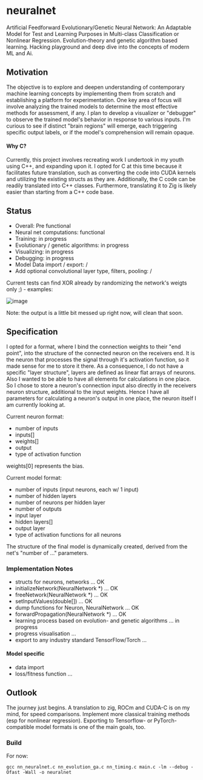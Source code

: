 # neuralnet

Artificial Feedforward Evolutionary/Genetic Neural Network: An Adaptable Model for Test and Learning Purposes in Multi-class Classification or Nonlinear Regression. Evolution-theory and genetic algorithm based learning. Hacking playground and deep dive into the concepts of modern ML and Ai.


## Motivation
The objective is to explore and deepen understanding of contemporary machine learning concepts by implementing them from scratch and establishing a platform for experimentation. One key area of focus will involve analyzing the trained models to determine the most effective methods for assessment, if any. I plan to develop a visualizer or "debugger" to observe the trained model's behavior in response to various inputs. I'm curious to see if distinct "brain regions" will emerge, each triggering specific output labels, or if the model's comprehension will remain opaque.

#### Why C?
Currently, this project involves recreating work I undertook in my youth using C++, and expanding upon it. I opted for C at this time because it facilitates future translation, such as converting the code into CUDA kernels and utilizing the existing structs as they are. Additionally, the C code can be readily translated into C++ classes. Furthermore, translating it to Zig is likely easier than starting from a C++ code base.


## Status
- Overall: Pre functional
- Neural net computations: functional
- Training: in progress
- Evolutionary / genetic algorithms: in progress
- Visualizing: in progress
- Debugging: in progress
- Model Data import / export: /
- Add optional convolutional layer type, filters, pooling: /

Current tests can find XOR already by randomizing the network's weigts only ;) - examples:


![image](https://github.com/M64GitHub/neuralnet/assets/84202356/d1d7ff69-fc3f-46b7-9e1d-ff6d5315a2aa)



Note: the output is a little bit messed up right now, will clean that soon.


## Specification
I opted for a format, where I bind the connection weights to their "end point", into the structure of the connected neuron on the receivers end. It is the neuron that processes the signal through it's activation function, so it made sense for me to store it there. As a consequence, I do not have a specific "layer structure", layers are defined as linear flat arrays of neurons.  
Also I wanted to be able to have all elements for calculations in one place. So I chose to store a neuron's connection input also directly in the receivers neuron structure, additional to the input weights. Hence I have all parameters for calculating a neuron's output in one place, the neuron itself I am currently looking at.

Current neuron format:
 - number of inputs
 - inputs[]
 - weights[]
 - output
 - type of activation function

weights[0] represents the bias.

Current model format:
 - number of inputs (input neurons, each w/ 1 input)
 - number of hidden layers
 - number of neurons per hidden layer
 - number of outputs
 - input layer
 - hidden layers[]
 - output layer
 - type of activation functions for all neurons

The structure of the final model is dynamically created, derived from the net's "number of ..." parameters.

### Implementation Notes
 - structs for neurons, networks ... OK
 - initializeNetwork(NeuralNetwork *) ... OK
 - freeNetwork(NeuralNetwork *) ... OK
 - setInputValues(double[]) ... OK
 - dump functions for Neuron, NeuralNetwork ... OK
 - forwardPropagation(NeuralNetwork *) ... OK
 - learning process based on evolution- and genetic algorithms ... in progress
 - progress visualisation ...
 - export to any industry standard TensorFlow/Torch ...
   
#### Model specific
 - data import
 - loss/fitness function ...

## Outlook

The journey just begins. A translation to zig, ROCm and CUDA-C is on my mind, for speed comparisons. Implement more classical training methods (esp for nonlinear regression). Exporting to Tensorflow- or PyTorch-compatible model formats is one of the main goals, too.

### Build
For now:
```
gcc nn_neuralnet.c nn_evolution_ga.c nn_timing.c main.c -lm --debug -Ofast -Wall -o neuralnet
```

